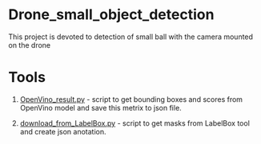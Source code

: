 # Drone_small_object_detection
This project is devoted to detection of small ball with the camera mounted on the drone

# Tools

1. [OpenVino_result.py](tools/) - script to get bounding boxes and scores from OpenVino model and save this metrix to json file.  

2. [download_from_LabelBox.py](tools/) - script to get masks from LabelBox tool and create json anotation.
